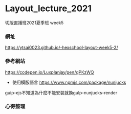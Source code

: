 # Layout_lecture_2021

切版直播班2021夏季班 week5

### 網址
https://ytsai0023.github.io/-hexschool-layout-week5-2/

### 參考網站
https://codepen.io/Luxplanjay/pen/qPKzWQ

- 使用模版語言
https://www.npmjs.com/package/nunjucks

guip-ejs不知道為什麼不能安裝就換gulp-nunjucks-render

### 心得整理


